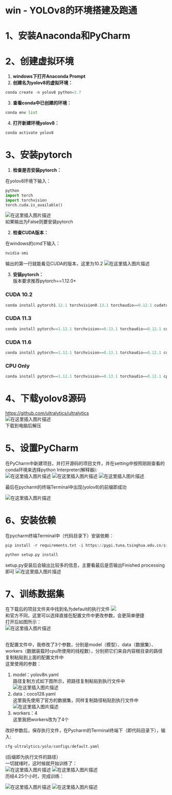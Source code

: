 # win - YOLOv8的环境搭建及跑通
# 1、安装Anaconda和PyCharm 
# 2、创建虚拟环境

 1.  **windows下打开Anaconda Prompt**
 2.  **创建名为yolov8的虚拟环境：** 

```python
conda create -n yolov8 python=3.7
```
 3.  **查看conda中已创建的环境：**
 
```python
conda env list
```

 4. **打开新建环境yolov8：**
```python
conda activate yolov8
```
# 3、安装pytorch

1. **检查是否安装pytorch：**<br>

 
在yolov8环境下输入：
```python
python
import torch
import torchvision
torch.cuda.is_available()
```
![在这里插入图片描述](https://img-blog.csdnimg.cn/84267878ef2442e2a231d68924f2cc23.png)<br>
如果输出为False则要安装pytorch

 2. **检查CUDA版本：** <br>
 
在windows的cmd下输入：
```python
nvidia-smi
```
输出的第一行就能看见CUDA的版本，这里为10.2
![在这里插入图片描述](https://img-blog.csdnimg.cn/c7ed9a7eee5147f7968ac68d0195a2b2.png)


3.  **安装pytorch：**<br>
版本要求推荐pytorch==1.12.0+ <br>
 
### CUDA 10.2
```python
conda install pytorch1.12.1 torchvision0.13.1 torchaudio==0.12.1 cudatoolkit=10.2 -c pytorch
```
### CUDA 11.3

```python
conda install pytorch==1.12.1 torchvision==0.13.1 torchaudio==0.12.1 cudatoolkit=11.3 -c pytorch
```

### CUDA 11.6

```python
conda install pytorch==1.12.1 torchvision==0.13.1 torchaudio==0.12.1 cudatoolkit=11.6 -c pytorch -c conda-forge
```

### CPU Only

```python
conda install pytorch==1.12.1 torchvision==0.13.1 torchaudio==0.12.1 cpuonly -c pytorch
```
# 4、下载yolov8源码
https://github.com/ultralytics/ultralytics <br>
![在这里插入图片描述](https://img-blog.csdnimg.cn/a0f49418fea645c3869277a2cf48cb70.png)
<br>下载到电脑后解压
# 5、设置PyCharm <br>
在PyCharm中新建项目，并打开源码的项目文件，并在setting中按照刚刚查看的conda环境来选择python Interpreter(解释器):<br>
![在这里插入图片描述](https://img-blog.csdnimg.cn/912c0832ac0f47ff8e963d64a3dfec03.png)
![在这里插入图片描述](https://img-blog.csdnimg.cn/0358d5861ec34c589a5c32f1c7e32183.png)
![在这里插入图片描述](https://img-blog.csdnimg.cn/cd8efe9873eb41889e6b9d57e33e5279.png)


最后在pycharm的终端Terminal中出现(yolov8)的前缀即成功

![在这里插入图片描述](https://img-blog.csdnimg.cn/aab18981f0384c0bac0c4ecb3e93d4bf.png)

# 6、安装依赖  <br>
在pycharm终端Terminal中（代码目录下）安装依赖：

```python
pip install -r requirements.txt -i https://pypi.tuna.tsinghua.edu.cn/simple
```

```python
python setup.py install
```
setup.py安装后会输出比较多的信息，主要看最后是否输出Finished processing即可
![在这里插入图片描述](https://img-blog.csdnimg.cn/fb170bcec9384ba582a4c1b6f4231f61.png)
# 7、训练数据集 <br>
在下载后的项目文件夹中找到名为default的执行文件
![](https://img-blog.csdnimg.cn/1115195d5dc84611a37e09a82c6e8e01.png)
 <br>和官方不同，这里可以选择直接在配置文件中更改参数，会更简单便捷 <br>
打开后如图所示： <br>
![在这里插入图片描述](https://img-blog.csdnimg.cn/bd51704ee55e437fa02bcb980ed6b6de.png)

 <br>在配置文件中，我修改了3个参数，分别是model（模型）、data（数据集）、workers（数据装载时cpu所使用的线程数），分别把它们来自内容根目录的路径复制粘贴到上面的配置文件中 <br>
这里使用的参数：<br>
1. model：yolov8n.yaml  <br>
路径复制方式如下图所示，把路径复制粘贴到执行文件中 <br>
![在这里插入图片描述](https://img-blog.csdnimg.cn/7d993077726e4ae1b5c293ac876e7ad1.png)
2. data：coco128.yaml <br>
这里我先使用了官方的数据集，同样复制路径粘贴到执行文件中 <br>![在这里插入图片描述](https://img-blog.csdnimg.cn/219c30ea61b14e899710e50eec393669.png)
3. workers：4 <br>
这里我把workers改为了4个 <br>

改好参数后，保存执行文件，在Pycharm的Terminal终端下（即代码目录下），输入:

```python
cfg-ultralytics/yolo/configs/default.yaml
```
(后缀即为执行文件的路径）<br>
一切就绪时，这时候就开始训练了：<br>![在这里插入图片描述](https://img-blog.csdnimg.cn/68183cc1ba1f453f86a6dc2adaa59496.png)
![在这里插入图片描述](https://img-blog.csdnimg.cn/cc243b9953324f9e8244b2b01ca80315.png)
<br>
历经4.25个小时，完成训练：<br>

![在这里插入图片描述](https://img-blog.csdnimg.cn/9f4d6f5bd80645f197415f80fc597e84.png)
![在这里插入图片描述](https://img-blog.csdnimg.cn/f610435e07544664809edf3c9ae0d6e9.png)
